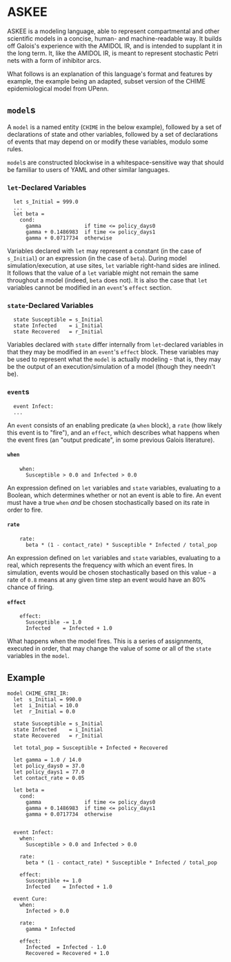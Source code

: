 # ASKEE

ASKEE is a modeling language, able to represent compartmental and other
scientific models in a concise, human- and machine-readable way. It builds off
Galois's experience with the AMIDOL IR, and is intended to supplant it in the
long term. It, like the AMIDOL IR, is meant to represent stochastic Petri nets
with a form of inhibitor arcs.

What follows is an explanation of this language's format and features by
example, the example being an adapted, subset version of the CHIME
epidemiological model from UPenn.


## `model`s

A `model` is a named entity (`CHIME` in the below example), followed by a set of
declarations of state and other variables, followed by a set of declarations of
events that may depend on or modify these variables, modulo some rules.

`model`s are constructed blockwise in a whitespace-sensitive way that should be
familiar to users of YAML and other similar languages.

### `let`-Declared Variables
```
  let s_Initial = 999.0
  ...
  let beta =
    cond:
      gamma              if time <= policy_days0
      gamma + 0.1486983  if time <= policy_days1
      gamma + 0.0717734  otherwise
```

Variables declared with `let` may represent a constant (in the case of
`s_Initial`) or an expression (in the case of `beta`). During model
simulation/execution, at use sites, `let` variable right-hand sides are
inlined. It follows that the value of a `let` variable might not remain the same
throughout a model (indeed, `beta` does not). It is also the case that `let`
variables cannot be modified in an `event`'s `effect` section.

### `state`-Declared Variables
```
  state Susceptible = s_Initial
  state Infected    = i_Initial
  state Recovered   = r_Initial
```

Variables declared with `state` differ internally from `let`-declared variables
in that they may be modified in an `event`'s `effect` block. These variables may
be used to represent what the `model` is actually modeling - that is, they may
be the output of an execution/simulation of a model (though they needn't be).


### `event`s
```
  event Infect:
  ...
```

An `event` consists of an enabling predicate (a `when` block), a `rate` (how
likely this event is to "fire"), and an `effect`, which describes what happens
when the event fires (an "output predicate", in some previous Galois
literature).

#### `when`
```
    when:
      Susceptible > 0.0 and Infected > 0.0
```

An expression defined on `let` variables and `state` variables, evaluating to a
Boolean, which determines whether or not an event is able to fire. An event must
have a true `when` _and_ be chosen stochastically based on its rate in order to
fire.

#### `rate`
```
    rate: 
      beta * (1 - contact_rate) * Susceptible * Infected / total_pop
```

An expression defined on `let` variables and `state` variables, evaluating to a
real, which represents the frequency with which an event fires. In simulation,
events would be chosen stochastically based on this value - a rate of `0.8`
means at any given time step an event would have an 80% chance of firing.


#### `effect`
```
    effect:
      Susceptible -= 1.0
      Infected    = Infected + 1.0
```

What happens when the model fires. This is a series of assignments, executed in
order, that may change the value of some or all of the `state` variables in the
`model`.


## Example
```
model CHIME_GTRI_IR:
  let  s_Initial = 990.0
  let  i_Initial = 10.0
  let  r_Initial = 0.0

  state Susceptible = s_Initial
  state Infected    = i_Initial
  state Recovered   = r_Initial

  let total_pop = Susceptible + Infected + Recovered
  
  let gamma = 1.0 / 14.0
  let policy_days0 = 37.0
  let policy_days1 = 77.0
  let contact_rate = 0.05
  
  let beta =
    cond:
      gamma              if time <= policy_days0
      gamma + 0.1486983  if time <= policy_days1
      gamma + 0.0717734  otherwise


  event Infect:
    when:
      Susceptible > 0.0 and Infected > 0.0

    rate: 
      beta * (1 - contact_rate) * Susceptible * Infected / total_pop

    effect:
      Susceptible += 1.0
      Infected    = Infected + 1.0

  event Cure:
    when:
      Infected > 0.0

    rate:
      gamma * Infected

    effect:
      Infected  = Infected - 1.0
      Recovered = Recovered + 1.0

```
